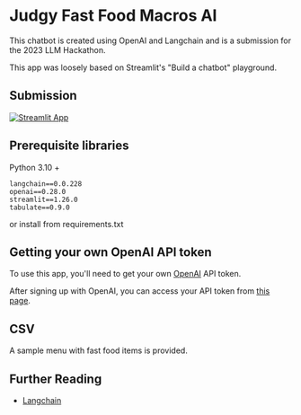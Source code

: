 # Judgy Fast Food Macros AI

This chatbot is created using OpenAI and Langchain and is a submission for the 2023 LLM Hackathon.

This app was loosely based on Streamlit's "Build a chatbot" playground.

## Submission

[![Streamlit App](https://static.streamlit.io/badges/streamlit_badge_black_white.svg)](https://judgy-fast-food-macros-ai.streamlit.app/)

## Prerequisite libraries
Python 3.10 +

```
langchain==0.0.228
openai==0.28.0
streamlit==1.26.0
tabulate==0.9.0
```
or install from requirements.txt

## Getting your own OpenAI API token

To use this app, you'll need to get your own [OpenAI](https://openai.com/blog/openai-api) API token.

After signing up with OpenAI, you can access your API token from [this page](https://platform.openai.com/account/api-keys).

## CSV
A sample menu with fast food items is provided.

## Further Reading
- [Langchain](https://www.langchain.com/)